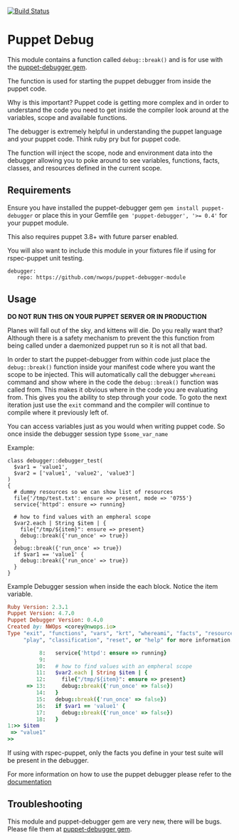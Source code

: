 [![Build Status](https://travis-ci.org/nwops/puppet-debugger-module.svg?branch=master)](https://travis-ci.org/nwops/puppet-debugger-module)

# Puppet Debug
This module contains a function called `debug::break()` and is for use with the
[puppet-debugger gem](https://github.com/nwops/puppet-debugger).

The function is used for starting the puppet debugger from inside the puppet code.

Why is this important?  Puppet code is getting more complex and in order to understand
the code you need to get inside the compiler look around at the variables, scope and
available functions.  

The debugger is extremely helpful in understanding the puppet language and your puppet code.
Think ruby pry but for puppet code.  

The function will inject the scope, node and environment data into the debugger
allowing you to poke around to see variables, functions, facts, classes, and resources defined in the current scope.

## Requirements
Ensure you have installed the puppet-debugger gem `gem install puppet-debugger`
or place this in your Gemfile `gem 'puppet-debugger', '>= 0.4'` for your puppet module.

This also requires puppet 3.8+ with future parser enabled.

You will also want to include this module in your fixtures file if using for rspec-puppet
unit testing.

```
debugger:
   repo: https://github.com/nwops/puppet-debugger-module
```

## Usage
**DO NOT RUN THIS ON YOUR PUPPET SERVER OR IN PRODUCTION**

Planes will fall out of the sky, and kittens will die.  Do you really want that?
Although there is a safety mechanism to prevent the this function from being called
under a daemonized puppet run so it is not all that bad.  

In order to start the puppet-debugger from within code just place the `debug::break()`
function inside your manifest code where you want the scope to be injected.
This will automatically call the debugger `whereami` command and show where in the code
the `debug::break()` function was called from.  This makes it obvious where in the code
you are evaluating from.  This gives you the ability to step through your code.  To goto
the next iteration just use the `exit` command and the compiler will continue to compile where it previously left of.

You can access variables just as you would when writing puppet code.  So once inside
the debugger session type `$some_var_name`

Example:

```puppet
class debugger::debugger_test(
  $var1 = 'value1',
  $var2 = ['value1', 'value2', 'value3']
)
{
  # dummy resources so we can show list of resources
  file{'/tmp/test.txt': ensure => present, mode => '0755'}
  service{'httpd': ensure => running}

  # how to find values with an empheral scope
  $var2.each | String $item | {
    file{"/tmp/${item}": ensure => present}
    debug::break({'run_once' => true})
  }
  debug::break({'run_once' => true})
  if $var1 == 'value1' {
    debug::break({'run_once' => true})
  }
}
```

Example Debugger session when inside the each block.  Notice the item variable.

```ruby
Ruby Version: 2.3.1
Puppet Version: 4.7.0
Puppet Debugger Version: 0.4.0
Created by: NWOps <corey@nwops.io>
Type "exit", "functions", "vars", "krt", "whereami", "facts", "resources", "classes",
     "play", "classification", "reset", or "help" for more information.

          8:   service{'httpd': ensure => running}
          9:
         10:   # how to find values with an empheral scope
         11:   $var2.each | String $item | {
         12:     file{"/tmp/${item}": ensure => present}
      => 13:     debug::break({'run_once' => false})
         14:   }
         15:   debug::break({'run_once' => false})
         16:   if $var1 == 'value1' {
         17:     debug::break({'run_once' => false})
         18:   }
1:>> $item
 => "value1"
>>
```

If using with rspec-puppet, only the facts you define in your test suite will be present in the debugger.

For more information on how to use the puppet debugger please refer to the [documentation](https://github.com/nwops/puppet-debugger)

## Troubleshooting
This module and puppet-debugger gem are very new, there will be bugs.  Please
file them at [puppet-debugger gem](https://github.com/nwops/puppet-debugger/issues).
